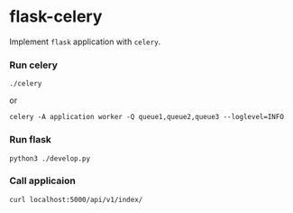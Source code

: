 # flask-celery
Implement `flask` application with `celery`.

### Run celery
```
./celery
```

or 
```
celery -A application worker -Q queue1,queue2,queue3 --loglevel=INFO
```

### Run flask
```
python3 ./develop.py
```

### Call applicaion
```
curl localhost:5000/api/v1/index/
```
